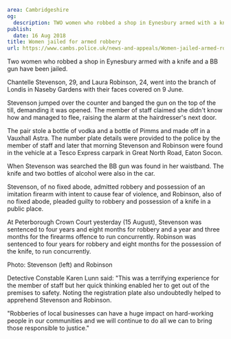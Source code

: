 ```yaml
area: Cambridgeshire
og:
  description: TWO women who robbed a shop in Eynesbury armed with a knife and a BB gun have been jailed.
publish:
  date: 16 Aug 2018
title: Women jailed for armed robbery
url: https://www.cambs.police.uk/news-and-appeals/Women-jailed-armed-robbery
```

Two women who robbed a shop in Eynesbury armed with a knife and a BB gun have been jailed.

Chantelle Stevenson, 29, and Laura Robinson, 24, went into the branch of Londis in Naseby Gardens with their faces covered on 9 June.

Stevenson jumped over the counter and banged the gun on the top of the till, demanding it was opened. The member of staff claimed she didn't know how and managed to flee, raising the alarm at the hairdresser's next door.

The pair stole a bottle of vodka and a bottle of Pimms and made off in a Vauxhall Astra. The number plate details were provided to the police by the member of staff and later that morning Stevenson and Robinson were found in the vehicle at a Tesco Express carpark in Great North Road, Eaton Socon.

When Stevenson was searched the BB gun was found in her waistband. The knife and two bottles of alcohol were also in the car.

Stevenson, of no fixed abode, admitted robbery and possession of an imitation firearm with intent to cause fear of violence, and Robinson, also of no fixed abode, pleaded guilty to robbery and possession of a knife in a public place.

At Peterborough Crown Court yesterday (15 August), Stevenson was sentenced to four years and eight months for robbery and a year and three months for the firearms offence to run concurrently. Robinson was sentenced to four years for robbery and eight months for the possession of the knife, to run concurrently.

Photo: Stevenson (left) and Robinson

Detective Constable Karen Lunn said: "This was a terrifying experience for the member of staff but her quick thinking enabled her to get out of the premises to safety. Noting the registration plate also undoubtedly helped to apprehend Stevenson and Robinson.

"Robberies of local businesses can have a huge impact on hard-working people in our communities and we will continue to do all we can to bring those responsible to justice."
